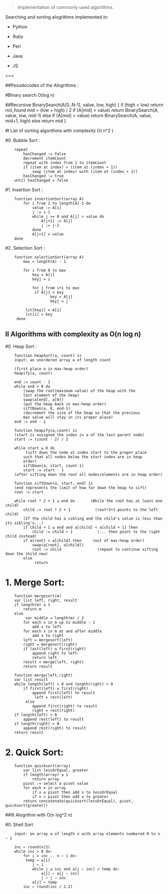 >Implementation of commonly used algorithms.

Searching and sorting alogrithms implemented in:

* Python

* Ruby 

* Perl

* Java 

* JS

===

##Pesudocodes of the Alogrithms :

#Binary search O(log n)
		
##Recursive 
		BinarySearch(A[0..N-1], value, low, high) {
			if (high < low)
				return not_found
			mid = (low + high) / 2
			if (A[mid] > value)
				return BinarySearch(A, value, low, mid-1)
			else if (A[mid] < value)
				return BinarySearch(A, value, mid+1, high)
			else
				return mid
		}


#I List of sorting algorithms with complexity O( n^2 )

#0. Bubble Sort :

		repeat
			hasChanged := false
			decrement itemCount
			repeat with index from 1 to itemCount
			if (item at index) > (item at (index + 1))
				swap (item at index) with (item at (index + 1))
            hasChanged := true
		until hasChanged = false

#1. Insertion Sort :

		function insertionSort(array A)
			for i from 1 to length[A]-1 do
				value := A[i] 
				j := i-1
				while j >= 0 and A[j] > value do
					A[j+1] := A[j]
					j := j-1
				done
				A[j+1] = value
		done

#2. Selection Sort :

		function selectionSort(array A)
			max = length(A) - 1

			for i from 0 to max
				key = A[i]
				keyj = i

				for j from i+1 to max
				 if A[j] < key
						key = A[j]
						keyj = j

			 lst[keyj] = A[i]
			 lst[i] = key
		 done
	

## II Algorithms with complexity as O(n log n) 

#0. Heap Sort :

		function heapSort(a, count) is
		input: an unordered array a of length count
 
		(first place a in max-heap order)
		heapify(a, count)
 
		end := count - 1
		while end > 0 do
			(swap the root(maximum value) of the heap with the
			last element of the heap)
			swap(a[end], a[0])
			(put the heap back in max-heap order)
			siftDown(a, 0, end-1)
			(decrement the size of the heap so that the previous
			max value will stay in its proper place)
		end := end - 1
 
		function heapify(a,count) is
		(start is assigned the index in a of the last parent node)
		start := (count - 2) / 2
   
		while start ≥ 0 do
			 (sift down the node at index start to the proper place
			such that all nodes below the start index are in heap
			order)
			siftDown(a, start, count-1)
			start := start - 1
		(after sifting down the root all nodes/elements are in heap order)
 
		function siftDown(a, start, end) is
		(end represents the limit of how far down the heap to sift)
		root := start

		while root * 2 + 1 ≤ end do       (While the root has at least one child)
			child := root * 2 + 1           (root*2+1 points to the left child)
			(If the child has a sibling and the child's value is less than its sibling's...)
			if child + 1 ≤ end and a[child] < a[child + 1] then
				child := child + 1           (... then point to the right child instead)
			if a[root] < a[child] then     (out of max-heap order)
				swap(a[root], a[child])
				root := child                (repeat to continue sifting down the child now)
			else
				 return

# 1. Merge Sort:

		function mergesort(m)
		var list left, right, result
		if length(m) ≤ 1
			return m
		else
			 var middle = length(m) / 2
			for each x in m up to middle - 1
				add x to left
			for each x in m at and after middle
				add x to right
			left = mergesort(left)
			right = mergesort(right)
			if last(left) ≤ first(right) 
				append right to left
				return left
			result = merge(left, right)
			return result

		function merge(left,right)
		var list result
		while length(left) > 0 and length(right) > 0
			if first(left) ≤ first(right)
				append first(left) to result
				 left = rest(left)
			 else
				append first(right) to result
				right = rest(right)
		if length(left) > 0 
			append rest(left) to result
		if length(right) > 0 
			append rest(right) to result
		return result

# 2. Quick Sort:
 
		function quicksort(array)
			var list lessOrEqual, greater
			if length(array) ≤ 1  
				return array  
			pivot := select a pivot value
			for each x in array
				if x ≤ pivot then add x to lessOrEqual
				if x > pivot then add x to greater
			return concatenate(quicksort(lessOrEqual), pivot, quicksort(greater))


##III Alogrithm with O(n log^2 n)

#0. Shell Sort

		input: an array a of length n with array elements numbered 0 to n − 1

		inc ← round(n/2)
		while inc > 0 do:
			for i = inc .. n − 1 do:
			 temp ← a[i]
				j ← i
				while j ≥ inc and a[j − inc] > temp do:
					a[j] ← a[j − inc]
					j ← j − inc
				a[j] ← temp
			inc ← round(inc / 2.2)


